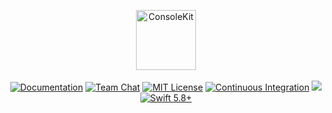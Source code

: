 <p align="center">
<picture>
  <source media="(prefers-color-scheme: dark)" srcset="https://github.com/vapor/console-kit/assets/1130717/3c06f3a4-8edb-4341-8b50-eb6aacb47e0b">
  <source media="(prefers-color-scheme: light)" srcset="https://github.com/vapor/console-kit/assets/1130717/3bb2255d-f564-43d2-a9e9-386420005adf">
  <img src="https://github.com/vapor/console-kit/assets/1130717/3bb2255d-f564-43d2-a9e9-386420005adf" height="96" alt="ConsoleKit">
</picture> 
<br>
<br>
<a href="https://docs.vapor.codes/4.0/"><img src="https://design.vapor.codes/images/readthedocs.svg" alt="Documentation"></a>
<a href="https://discord.gg/vapor"><img src="https://design.vapor.codes/images/discordchat.svg" alt="Team Chat"></a>
<a href="LICENSE"><img src="https://design.vapor.codes/images/mitlicense.svg" alt="MIT License"></a>
<a href="https://github.com/vapor/console-kit/actions/workflows/test.yml"><img src="https://img.shields.io/github/actions/workflow/status/vapor/console-kit/test.yml?event=push&style=plastic&logo=github&label=tests&logoColor=%23ccc" alt="Continuous Integration"></a>
<a href="https://codecov.io/gh/vapor/console-kit"><img src="https://img.shields.io/codecov/c/gh/vapor/console-kit?style=plastic&logo=codecov&label=codecov&token=FroD9hgbSC"></a>
<a href="https://swift.org"><img src="https://design.vapor.codes/images/swift58up.svg" alt="Swift 5.8+"></a>
</p>
<br>
